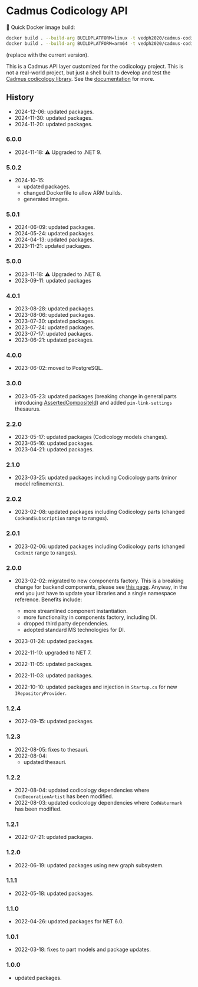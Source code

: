 ﻿# Cadmus Codicology API

🐋 Quick Docker image build:

```bash
docker build . --build-arg BUILDPLATFORM=linux -t vedph2020/cadmus-codicology-api:5.0.2 -t vedph2020/cadmus-codicology-api:latest
docker build . --build-arg BUILDPLATFORM=arm64 -t vedph2020/cadmus-codicology-api_arm:5.0.2 -t vedph2020/cadmus-codicology-api_arm:latest
```

(replace with the current version).

This is a Cadmus API layer customized for the codicology project. This is not a real-world project, but just a shell built to develop and test the [Cadmus codicology library](https://github.com/vedph/cadmus-codicology). See the [documentation](https://github.com/vedph/cadmus_doc/blob/master/guide/api.md) for more.

## History

- 2024-12-06: updated packages.
- 2024-11-30: updated packages.
- 2024-11-20: updated packages.

### 6.0.0

- 2024-11-18: ⚠️ Upgraded to .NET 9.

### 5.0.2

- 2024-10-15:
  - updated packages.
  - changed Dockerfile to allow ARM builds.
  - generated images.

### 5.0.1

- 2024-06-09: updated packages.
- 2024-05-24: updated packages.
- 2024-04-13: updated packages.
- 2023-11-21: updated packages.

### 5.0.0

- 2023-11-18: ⚠️ Upgraded to .NET 8.
- 2023-09-11: updated packages

### 4.0.1

- 2023-08-28: updated packages.
- 2023-08-06: updated packages.
- 2023-07-30: updated packages.
- 2023-07-24: updated packages.
- 2023-07-17: updated packages.
- 2023-06-21: updated packages.

### 4.0.0

- 2023-06-02: moved to PostgreSQL.

### 3.0.0

- 2023-05-23: updated packages (breaking change in general parts introducing [AssertedCompositeId](https://github.com/vedph/cadmus-bricks-shell/blob/master/projects/myrmidon/cadmus-refs-asserted-ids/README.md#asserted-composite-id)) and added `pin-link-settings` thesaurus.

### 2.2.0

- 2023-05-17: updated packages (Codicology models changes).
- 2023-05-16: updated packages.
- 2023-04-21: updated packages.

### 2.1.0

- 2023-03-25: updated packages including Codicology parts (minor model refinements).

### 2.0.2

- 2023-02-08: updated packages including Codicology parts (changed `CodHandSubscription` range to ranges).

### 2.0.1

- 2023-02-06: updated packages including Codicology parts (changed `CodUnit` range to ranges).

### 2.0.0

- 2023-02-02: migrated to new components factory. This is a breaking change for backend components, please see [this page](https://myrmex.github.io/overview/cadmus/dev/history/#2023-02-01---backend-infrastructure-upgrade). Anyway, in the end you just have to update your libraries and a single namespace reference. Benefits include:
  - more streamlined component instantiation.
  - more functionality in components factory, including DI.
  - dropped third party dependencies.
  - adopted standard MS technologies for DI.

- 2023-01-24: updated packages.
- 2022-11-10: upgraded to NET 7.
- 2022-11-05: updated packages.
- 2022-11-03: updated packages.
- 2022-10-10: updated packages and injection in `Startup.cs` for new `IRepositoryProvider`.

### 1.2.4

- 2022-09-15: updated packages.

### 1.2.3

- 2022-08-05: fixes to thesauri.
- 2022-08-04:
  - updated thesauri.

### 1.2.2

- 2022-08-04: updated codicology dependencies where `CodDecorationArtist` has been modified.
- 2022-08-03: updated codicology dependencies where `CodWatermark` has been modified.

### 1.2.1

- 2022-07-21: updated packages.

### 1.2.0

- 2022-06-19: updated packages using new graph subsystem.

### 1.1.1

- 2022-05-18: updated packages.

### 1.1.0

- 2022-04-26: updated packages for NET 6.0.

### 1.0.1

- 2022-03-18: fixes to part models and package updates.

### 1.0.0

- updated packages.
